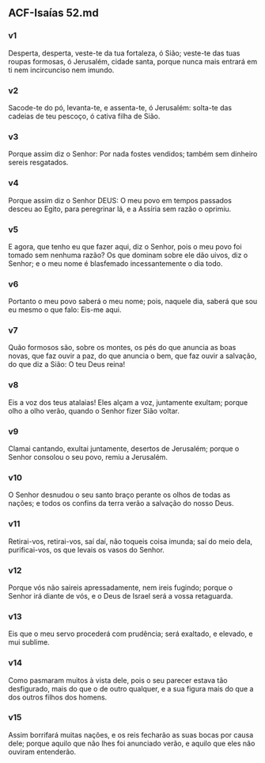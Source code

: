 ## ACF-Isaías 52.md
### v1
 Desperta, desperta, veste-te da tua fortaleza, ó Sião; veste-te das tuas roupas formosas, ó Jerusalém, cidade santa, porque nunca mais entrará em ti nem incircunciso nem imundo.
### v2
 Sacode-te do pó, levanta-te, e assenta-te, ó Jerusalém: solta-te das cadeias de teu pescoço, ó cativa filha de Sião.
### v3
 Porque assim diz o Senhor: Por nada fostes vendidos; também sem dinheiro sereis resgatados.
### v4
 Porque assim diz o Senhor DEUS: O meu povo em tempos passados desceu ao Egito, para peregrinar lá, e a Assíria sem razão o oprimiu.
### v5
 E agora, que tenho eu que fazer aqui, diz o Senhor, pois o meu povo foi tomado sem nenhuma razão? Os que dominam sobre ele dão uivos, diz o Senhor; e o meu nome é blasfemado incessantemente o dia todo.
### v6
 Portanto o meu povo saberá o meu nome; pois, naquele dia, saberá que sou eu mesmo o que falo: Eis-me aqui.
### v7
 Quão formosos são, sobre os montes, os pés do que anuncia as boas novas, que faz ouvir a paz, do que anuncia o bem, que faz ouvir a salvação, do que diz a Sião: O teu Deus reina!
### v8
 Eis a voz dos teus atalaias! Eles alçam a voz, juntamente exultam; porque olho a olho verão, quando o Senhor fizer Sião voltar.
### v9
 Clamai cantando, exultai juntamente, desertos de Jerusalém; porque o Senhor consolou o seu povo, remiu a Jerusalém.
### v10
 O Senhor desnudou o seu santo braço perante os olhos de todas as nações; e todos os confins da terra verão a salvação do nosso Deus.
### v11
 Retirai-vos, retirai-vos, saí daí, não toqueis coisa imunda; saí do meio dela, purificai-vos, os que levais os vasos do Senhor.
### v12
 Porque vós não saireis apressadamente, nem ireis fugindo; porque o Senhor irá diante de vós, e o Deus de Israel será a vossa retaguarda.
### v13
 Eis que o meu servo procederá com prudência; será exaltado, e elevado, e mui sublime.
### v14
 Como pasmaram muitos à vista dele, pois o seu parecer estava tão desfigurado, mais do que o de outro qualquer, e a sua figura mais do que a dos outros filhos dos homens.
### v15
 Assim borrifará muitas nações, e os reis fecharão as suas bocas por causa dele; porque aquilo que não lhes foi anunciado verão, e aquilo que eles não ouviram entenderão.
